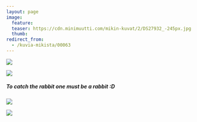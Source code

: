 ```yaml
---
layout: page
image:
  feature:
  teaser: https://cdn.minimuutti.com/mikin-kuvat/2/DS27932_-245px.jpg
  thumb:
redirect_from:
  - /kuvia-mikista/00063
---
```


![](https://cdn.minimuutti.com/mikin-kuvat/2/DS27907-800px.jpg)

![](https://cdn.minimuutti.com/mikin-kuvat/2/DS27909-800px.jpg)

##### To catch the rabbit one must be a rabbit :D

![](https://cdn.minimuutti.com/mikin-kuvat/2/DS27932-800px.jpg)

![](https://cdn.minimuutti.com/mikin-kuvat/2/DS27932_1-800px.jpg)
